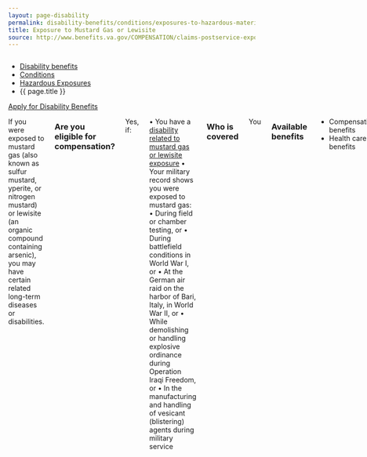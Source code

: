```yaml
---
layout: page-disability
permalink: disability-benefits/conditions/exposures-to-hazardous-materials/mustard-gas/index.html
title: Exposure to Mustard Gas or Lewisite
source: http://www.benefits.va.gov/COMPENSATION/claims-postservice-exposures-mustard.asp
---
```


<div class="splash" markdown="0">
<div class="row" markdown="0">
<div class="small-12 columns" markdown="0">

<ul class="breadcrumbs" role="menubar" aria-label="Primary">
<li class="parent"><a href="{{ site.url }}/disability-benefits/">Disability benefits</a></li>
<li class="parent"><a href="{{ site.url }}/disability-benefits/conditions/">Conditions</a></li>
<li class="parent"><a href="{{ site.url }}/disability-benefits/conditions/exposures-to-hazardous-materials/">Hazardous Exposures</a></li>
<li class="active">{{ page.title }}</li>
</ul>

</div>
</div>
</div>

<div class="main" role="main" markdown="0">

<div class="action-bar">
  <div class="row">
    <div class="small-12 columns">
      <a class="button small start" href="{{ site.url}}/disability-benefits/get/">Apply for Disability Benefits</a>
    </div>
  </div>  
</div>

<div class="section one" markdown="0">
<div class="primary" markdown="0">
<div class="row" markdown="0">
<div class="small-12 columns" markdown="1">

If you were exposed to mustard gas (also known as sulfur mustard, yperite, or nitrogen mustard) or lewisite (an organic compound containing arsenic), you may have certain related long-term diseases or disabilities. 

### Are you eligible for compensation?

Yes, if:

•	You have a [disability related to mustard gas or lewisite exposure](http://www.warms.vba.va.gov/regs/38cfr/bookb/part3/S3_316.doc)
•	Your military record shows you were exposed to mustard gas:
•	During field or chamber testing, or
•	During battlefield conditions in World War I, or
•	At the German air raid on the harbor of Bari, Italy, in World War II, or
•	While demolishing or handling explosive ordinance during Operation Iraqi Freedom, or
•	In the manufacturing and handling of vesicant (blistering) agents during military service

### Who is covered
You

### Available benefits
- Compensation benefits
- Health care benefits 

For questions about your benefits related to mustard gas exposure, send us an e-mail at [mustardgas@vba.va.gov](mailto:mustardgas@vba.va.gov).

### How it works
Because *exposure* to mustard gas or lewisite is not a service condition, you must claim the disease or condition that is related to the exposure. You should present any military records showing exposure to blistering agents with your claim.



</div>
</div>
</div>



</div>
